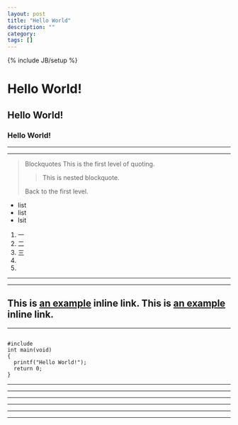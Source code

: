 ```yaml
---
layout: post
title: "Hello World"
description: ""
category: 
tags: []
---
```

{% include JB/setup %}
# Hello World!
## Hello World!
### Hello World!
----------------------
----------------------
>Blockquotes
> This is the first level of quoting.
>
> > This is nested blockquote.
>
> Back to the first level.

* list
* list
* lsit
1. 一
2. 二
3. 三
4. 
5. 
***
---
This is [an example](http://example.com/ "Title") inline link.
This is [an example](http://example.com/ "Title") inline link.
---
*****
<pre><code>
#include<stdio.h>
int main(void)
{
  printf("Hello World!");
  return 0;
}
</pre></code>
------
*************

-----------------
---
-----------------------------
***
